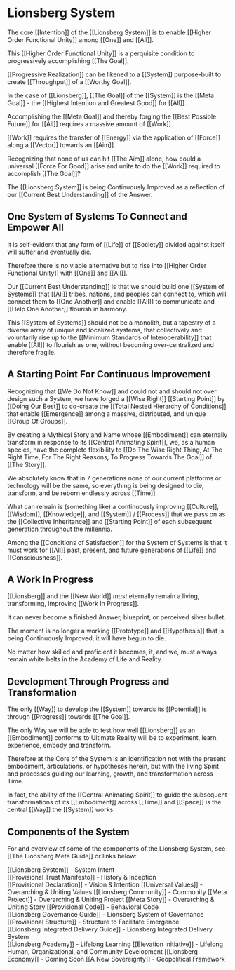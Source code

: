 # Lionsberg System

The core [[Intention]] of the [[Lionsberg System]] is to enable [[Higher Order Functional Unity]] among [[One]] and [[All]]. 

This [[Higher Order Functional Unity]] is a perquisite condition to progressively accomplishing [[The Goal]]. 

[[Progressive Realization]] can be likened to a [[System]] purpose-built to create [[Throughput]] of a [[Worthy Goal]]. 

In the case of [[Lionsberg]], [[The Goal]] of the [[System]] is the [[Meta Goal]] - the [[Highest Intention and Greatest Good]] for [[All]]. 

Accomplishing the [[Meta Goal]] and thereby forging the [[Best Possible Future]] for [[All]] requires a massive amount of [[Work]]. 

[[Work]] requires the transfer of [[Energy]] via the application of [[Force]] along a [[Vector]] towards an [[Aim]]. 

Recognizing that none of us can hit [[The Aim]] alone, how could a universal [[Force For Good]] arise and unite to do the [[Work]] required to accomplish [[The Goal]]? 

The [[Lionsberg System]] is being Continuously Improved as a reflection of our [[Current Best Understanding]] of the Answer. 

## One System of Systems To Connect and Empower All 

It is self-evident that any form of [[Life]] of [[Society]] divided against itself will suffer and eventually die. 

Therefore there is no viable alternative but to rise into [[Higher Order Functional Unity]] with [[One]] and [[All]].  

Our [[Current Best Understanding]] is that we should build one [[System of Systems]] that [[All]] tribes, nations, and peoples can connect to, which will connect them to [[One Another]] and enable [[All]] to communicate and [[Help One Another]] flourish in harmony. 

This [[System of Systems]] should not be a monolith, but a tapestry of a diverse array of unique and localized systems, that collectively and voluntarily rise up to the [[Minimum Standards of Interoperability]] that enable [[All]] to flourish as one, without becoming over-centralized and therefore fragile. 

## A Starting Point For Continuous Improvement

Recognizing that [[We Do Not Know]] and could not and should not over design such a System, we have forged a [[Wise Right]] [[Starting Point]] by [[Doing Our Best]] to co-create the [[Total Nested Hierarchy of Conditions]] that enable [[Emergence]] among a massive, distributed, and unique [[Group Of Groups]].  

By creating a Mythical Story and Name whose [[Embodiment]] can eternally transform in response to its [[Central Animating Spirit]], we, as a human species, have the complete flexibility to [[Do The Wise Right Thing, At The Right Time, For The Right Reasons, To Progress Towards The Goal]] of [[The Story]]. 

We absolutely know that in 7 generations none of our current platforms or technology will be the same, so everything is being designed to die, transform, and be reborn endlessly across [[Time]]. 

What can remain is (something like) a continuously improving [[Culture]], [[Wisdom]], [[Knowledge]], and [[System]] / [[Process]] that we pass on as the [[Collective Inheritance]] and [[Starting Point]] of each subsequent generation throughout the millennia. 

Among the [[Conditions of Satisfaction]] for the System of Systems is that it must work for [[All]] past, present, and future generations of [[Life]] and [[Consciousness]]. 

## A Work In Progress 

[[Lionsberg]] and the [[New World]] _must_ eternally remain a living, transforming, improving [[Work In Progress]]. 

It can never become a finished Answer, blueprint, or perceived silver bullet. 

The moment is no longer a working [[Prototype]] and [[Hypothesis]] that is being Continuously Improved, it will have begun to die. 

No matter how skilled and proficient it becomes, it, and we, must always remain white belts in the Academy of Life and Reality. 

## Development Through Progress and Transformation 

The only [[Way]] to develop the [[System]] towards its [[Potential]] is through [[Progress]] towards [[The Goal]]. 

The only Way we will be able to test how well [[Lionsberg]] as an [[Embodiment]] conforms to Ultimate Reality will be to experiment, learn, experience, embody and transform. 

Therefore at the Core of the System is an identification not with the present embodiment, articulations, or hypotheses herein,  but with the living Spirit and processes guiding our learning, growth, and transformation across Time. 

In fact, the ability of the [[Central Animating Spirit]] to guide the subsequent transformations of its [[Embodiment]] across [[Time]] and [[Space]] is the central [[Way]] the [[System]] works. 

## Components of the System

For and overview of some of the components of the Lionsberg System, see [[The Lionsberg Meta Guide]] or links below: 

[[Lionsberg System]] - System Intent  
[[Provisional Trust Manifesto]] - History & Inception  
[[Provisional Declaration]] - Vision & Intention 
[[Universal Values]] - Overarching & Uniting Values 
[[Lionsberg Community]] - Community 
[[Meta Project]] - Overarching & Uniting Project 
[[Meta Story]] - Overarching & Uniting Story 
[[Provisional Code]] - Behavioral Code  
[[Lionsberg Governance Guide]] - Lionsberg System of Governance  
[[Provisional Structure]] - Structure to Facilitate Emergence  
[[Lionsberg Integrated Delivery Guide]] - Lionsberg Integrated Delivery System  
[[Lionsberg Academy]] - Lifelong Learning 
[[Elevation Initiative]] - Lifelong Human, Organizational, and Community Development 
[[Lionsberg Economy]] - Coming Soon 
[[A New Sovereignty]] - Geopolitical Framework 


